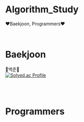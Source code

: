 # Algorithm_Study
❤Baekjoon, Programmers❤

<br/>

# Baekjoon

🌻백준🌻<br/>
[![Solved.ac Profile](http://mazassumnida.wtf/api/v2/generate_badge?boj=sieunp06)](https://solved.ac/sieunp06/)


<br/>
<br/>

# Programmers
